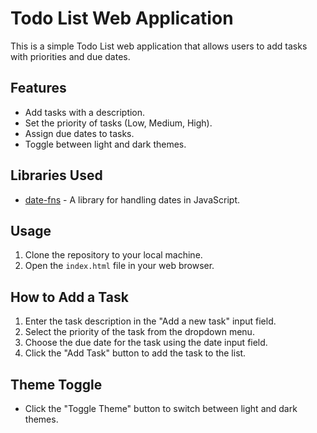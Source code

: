 # Todo List Web Application

This is a simple Todo List web application that allows users to add tasks with priorities and due dates.

## Features

- Add tasks with a description.
- Set the priority of tasks (Low, Medium, High).
- Assign due dates to tasks.
- Toggle between light and dark themes.

## Libraries Used

- [date-fns](https://date-fns.org/) - A library for handling dates in JavaScript.

## Usage

1. Clone the repository to your local machine.
2. Open the `index.html` file in your web browser.

## How to Add a Task

1. Enter the task description in the "Add a new task" input field.
2. Select the priority of the task from the dropdown menu.
3. Choose the due date for the task using the date input field.
4. Click the "Add Task" button to add the task to the list.

## Theme Toggle

- Click the "Toggle Theme" button to switch between light and dark themes.


